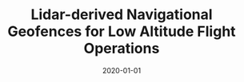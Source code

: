 ---
title: "Lidar-derived Navigational Geofences for Low Altitude Flight Operations"
collection: publications
permalink: /files/2020_aviation_forum_low_alt_flight_operations.pdf
date: 2020-01-01
venue: 'AIAA AVIATION 2020 FORUM'
---